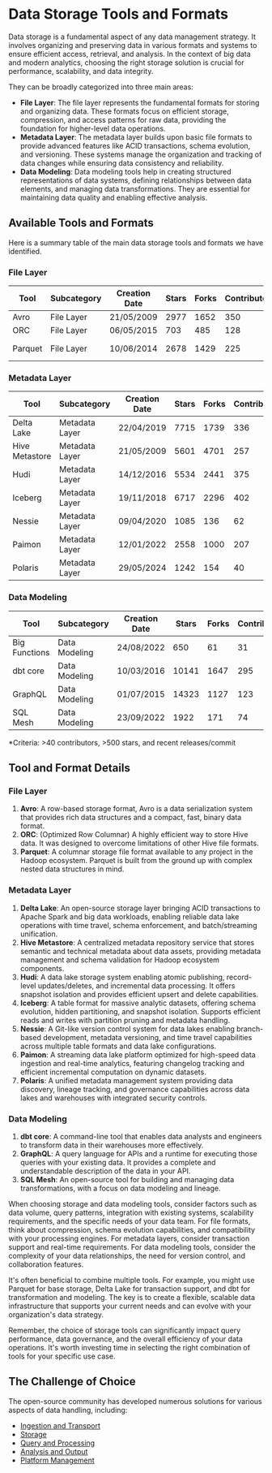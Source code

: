 # Data Storage Tools and Formats

Data storage is a fundamental aspect of any data management strategy. It involves organizing and preserving data in various formats and systems to ensure efficient access, retrieval, and analysis. In the context of big data and modern analytics, choosing the right storage solution is crucial for performance, scalability, and data integrity.

They can be broadly categorized into three main areas:
- **File Layer**: The file layer represents the fundamental formats for storing and organizing data. These formats focus on efficient storage, compression, and access patterns for raw data, providing the foundation for higher-level data operations.
- **Metadata Layer**: The metadata layer builds upon basic file formats to provide advanced features like ACID transactions, schema evolution, and versioning. These systems manage the organization and tracking of data changes while ensuring data consistency and reliability.
- **Data Modeling**: Data modeling tools help in creating structured representations of data systems, defining relationships between data elements, and managing data transformations. They are essential for maintaining data quality and enabling effective analysis.

## Available Tools and Formats

Here is a summary table of the main data storage tools and formats we have identified.

### File Layer

| Tool | Subcategory | Creation Date | Stars | Forks | Contributors | Last Release | Latest Commit | Meets Criteria* | Link |
|---|---|---|---|---|---|---|---|---|---|
| Avro | File Layer | 21/05/2009 | 2977 | 1652 | 350 | 05/08/2024 | 30/12/2024 | Yes | https://github.com/apache/avro |
| ORC | File Layer | 06/05/2015 | 703 | 485 | 128 | 14/11/2024 | 27/12/2024 | Yes | https://github.com/apache/orc |
| Parquet | File Layer | 10/06/2014 | 2678 | 1429 | 225 | 02/12/2024 | 16/12/2024 | Yes | https://github.com/apache/parquet-mr |

### Metadata Layer

| Tool | Subcategory | Creation Date | Stars | Forks | Contributors | Last Release | Latest Commit | Meets Criteria* | Link |
|---|---|---|---|---|---|---|---|---|---|
| Delta Lake | Metadata Layer | 22/04/2019 | 7715 | 1739 | 336 | 20/12/2024 | 31/12/2024 | Yes | https://github.com/delta-io/delta |
| Hive Metastore | Metadata Layer | 21/05/2009 | 5601 | 4701 | 257 | N/A | 31/12/2024 | Yes | https://github.com/apache/hive |
| Hudi | Metadata Layer | 14/12/2016 | 5534 | 2441 | 375 | 11/12/2024 | 01/01/2025 | Yes | https://github.com/apache/hudi |
| Iceberg | Metadata Layer | 19/11/2018 | 6717 | 2296 | 402 | 06/12/2024 | 30/12/2024 | Yes | https://github.com/apache/iceberg |
| Nessie | Metadata Layer | 09/04/2020 | 1085 | 136 | 62 | 18/12/2024 | 30/12/2024 | Yes | https://github.com/projectnessie/nessie |
| Paimon | Metadata Layer | 12/01/2022 | 2558 | 1000 | 207 | N/A | 01/01/2025 | Yes | https://github.com/apache/paimon |
| Polaris | Metadata Layer | 29/05/2024 | 1242 | 154 | 40 | N/A | 30/12/2024 | Yes | https://github.com/apache/polaris |

### Data Modeling

| Tool | Subcategory | Creation Date | Stars | Forks | Contributors | Last Release | Latest Commit | Meets Criteria* | Link |
|---|---|---|---|---|---|---|---|---|---|
| Big Functions | Data Modeling | 24/08/2022 | 650 | 61 | 31 | 08/11/2024 | 18/12/2024 | No | https://github.com/unytics/bigfunctions |
| dbt core | Data Modeling | 10/03/2016 | 10141 | 1647 | 295 | 16/12/2024 | 24/12/2024 | Yes | https://github.com/dbt-labs/dbt-core |
| GraphQL | Data Modeling | 01/07/2015 | 14323 | 1127 | 123 | 27/10/2021 | 19/12/2024 | Yes | https://github.com/graphql/graphql-spec |
| SQL Mesh | Data Modeling | 23/09/2022 | 1922 | 171 | 74 | 20/12/2024 | 31/12/2024 | Yes | https://github.com/TobikoData/sqlmesh |

*Criteria: >40 contributors, >500 stars, and recent releases/commit

## Tool and Format Details

### File Layer

1. **Avro**: A row-based storage format, Avro is a data serialization system that provides rich data structures and a compact, fast, binary data format.
2. **ORC**: (Optimized Row Columnar) A highly efficient way to store Hive data. It was designed to overcome limitations of other Hive file formats.
3. **Parquet**: A columnar storage file format available to any project in the Hadoop ecosystem. Parquet is built from the ground up with complex nested data structures in mind.

### Metadata Layer

1. **Delta Lake**: An open-source storage layer bringing ACID transactions to Apache Spark and big data workloads, enabling reliable data lake operations with time travel, schema enforcement, and batch/streaming unification.
2. **Hive Metastore**: A centralized metadata repository service that stores semantic and technical metadata about data assets, providing metadata management and schema validation for Hadoop ecosystem components.
3. **Hudi**: A data lake storage system enabling atomic publishing, record-level updates/deletes, and incremental data processing. It offers snapshot isolation and provides efficient upsert and delete capabilities.
4. **Iceberg**: A table format for massive analytic datasets, offering schema evolution, hidden partitioning, and snapshot isolation. Supports efficient reads and writes with partition pruning and metadata handling.
5. **Nessie**: A Git-like version control system for data lakes enabling branch-based development, metadata versioning, and time travel capabilities across multiple table formats and data lake configurations.
6. **Paimon**: A streaming data lake platform optimized for high-speed data ingestion and real-time analytics, featuring changelog tracking and efficient incremental computation on dynamic datasets.
7. **Polaris**: A unified metadata management system providing data discovery, lineage tracking, and governance capabilities across data lakes and warehouses with integrated security controls.

### Data Modeling

1. **dbt core**: A command-line tool that enables data analysts and engineers to transform data in their warehouses more effectively.
2. **GraphQL**: A query language for APIs and a runtime for executing those queries with your existing data. It provides a complete and understandable description of the data in your API.
3. **SQL Mesh**: An open-source tool for building and managing data transformations, with a focus on data modeling and lineage.

When choosing storage and data modeling tools, consider factors such as data volume, query patterns, integration with existing systems, scalability requirements, and the specific needs of your data team. For file formats, think about compression, schema evolution capabilities, and compatibility with your processing engines. For metadata layers, consider transaction support and real-time requirements. For data modeling tools, consider the complexity of your data relationships, the need for version control, and collaboration features.

It's often beneficial to combine multiple tools. For example, you might use Parquet for base storage, Delta Lake for transaction support, and dbt for transformation and modeling. The key is to create a flexible, scalable data infrastructure that supports your current needs and can evolve with your organization's data strategy.

Remember, the choice of storage tools can significantly impact query performance, data governance, and the overall efficiency of your data operations. It's worth investing time in selecting the right combination of tools for your specific use case.

## The Challenge of Choice
The open-source community has developed numerous solutions for various aspects of data handling, including:
- [Ingestion and Transport](01.ingestion_and_transport.md)
- [Storage](02.storage.md)
- [Query and Processing](03.query_and_processing.md)
- [Analysis and Output](04.analysis_and_output.md)
- [Platform Management](05.platform_management.md)